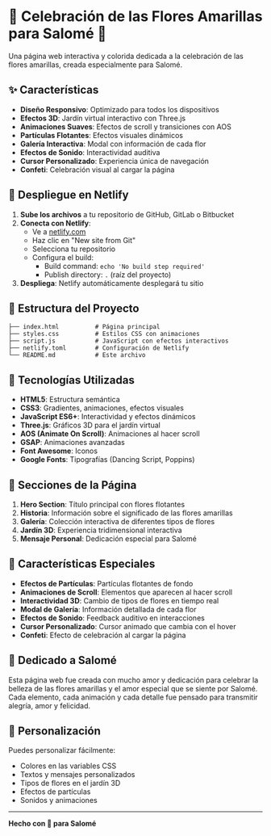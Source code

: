 # 🌻 Celebración de las Flores Amarillas para Salomé 🌻

Una página web interactiva y colorida dedicada a la celebración de las flores amarillas, creada especialmente para Salomé.

## ✨ Características

- **Diseño Responsivo**: Optimizado para todos los dispositivos
- **Efectos 3D**: Jardín virtual interactivo con Three.js
- **Animaciones Suaves**: Efectos de scroll y transiciones con AOS
- **Partículas Flotantes**: Efectos visuales dinámicos
- **Galería Interactiva**: Modal con información de cada flor
- **Efectos de Sonido**: Interactividad auditiva
- **Cursor Personalizado**: Experiencia única de navegación
- **Confeti**: Celebración visual al cargar la página

## 🚀 Despliegue en Netlify

1. **Sube los archivos** a tu repositorio de GitHub, GitLab o Bitbucket
2. **Conecta con Netlify**:
   - Ve a [netlify.com](https://netlify.com)
   - Haz clic en "New site from Git"
   - Selecciona tu repositorio
   - Configura el build:
     - Build command: `echo 'No build step required'`
     - Publish directory: `.` (raíz del proyecto)
3. **Despliega**: Netlify automáticamente desplegará tu sitio

## 📁 Estructura del Proyecto

```
├── index.html          # Página principal
├── styles.css          # Estilos CSS con animaciones
├── script.js           # JavaScript con efectos interactivos
├── netlify.toml        # Configuración de Netlify
└── README.md           # Este archivo
```

## 🎨 Tecnologías Utilizadas

- **HTML5**: Estructura semántica
- **CSS3**: Gradientes, animaciones, efectos visuales
- **JavaScript ES6+**: Interactividad y efectos dinámicos
- **Three.js**: Gráficos 3D para el jardín virtual
- **AOS (Animate On Scroll)**: Animaciones al hacer scroll
- **GSAP**: Animaciones avanzadas
- **Font Awesome**: Iconos
- **Google Fonts**: Tipografías (Dancing Script, Poppins)

## 🌸 Secciones de la Página

1. **Hero Section**: Título principal con flores flotantes
2. **Historia**: Información sobre el significado de las flores amarillas
3. **Galería**: Colección interactiva de diferentes tipos de flores
4. **Jardín 3D**: Experiencia tridimensional interactiva
5. **Mensaje Personal**: Dedicación especial para Salomé

## 🎯 Características Especiales

- **Efectos de Partículas**: Partículas flotantes de fondo
- **Animaciones de Scroll**: Elementos que aparecen al hacer scroll
- **Interactividad 3D**: Cambio de tipos de flores en tiempo real
- **Modal de Galería**: Información detallada de cada flor
- **Efectos de Sonido**: Feedback auditivo en interacciones
- **Cursor Personalizado**: Cursor animado que cambia con el hover
- **Confeti**: Efecto de celebración al cargar la página

## 💝 Dedicado a Salomé

Esta página web fue creada con mucho amor y dedicación para celebrar la belleza de las flores amarillas y el amor especial que se siente por Salomé. Cada elemento, cada animación y cada detalle fue pensado para transmitir alegría, amor y felicidad.

## 🌟 Personalización

Puedes personalizar fácilmente:
- Colores en las variables CSS
- Textos y mensajes personalizados
- Tipos de flores en el jardín 3D
- Efectos de partículas
- Sonidos y animaciones

---

**Hecho con 💛 para Salomé**
